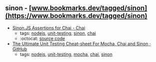 sinon - [www.bookmarks.dev/tagged/sinon](https://www.bookmarks.dev/tagged/sinon)
---
* [Sinon.JS Assertions for Chai - Chai](http://chaijs.com/plugins/sinon-chai/)
    * tags: [nodejs](../tagged/nodejs.md), [unit-testing](../tagged/unit-testing.md), [sinon](../tagged/sinon.md), [chai](../tagged/chai.md)
    * :octocat: [source code](https://github.com/domenic/sinon-chai.git)
* [The Ultimate Unit Testing Cheat-sheet For Mocha, Chai and Sinon · GitHub](https://gist.github.com/yoavniran/1e3b0162e1545055429e)
    * tags: [nodejs](../tagged/nodejs.md), [unit-testing](../tagged/unit-testing.md), [mocha](../tagged/mocha.md), [chai](../tagged/chai.md), [sinon](../tagged/sinon.md)
